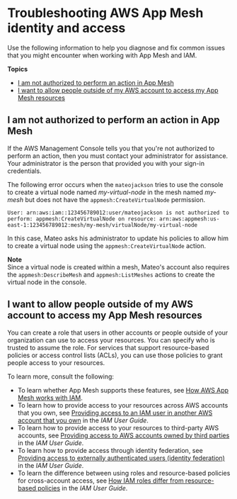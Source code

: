 # Troubleshooting AWS App Mesh identity and access<a name="security_iam_troubleshoot"></a>

Use the following information to help you diagnose and fix common issues that you might encounter when working with App Mesh and IAM\.

**Topics**
+ [I am not authorized to perform an action in App Mesh](#security_iam_troubleshoot-no-permissions)
+ [I want to allow people outside of my AWS account to access my App Mesh resources](#security_iam_troubleshoot-cross-account-access)

## I am not authorized to perform an action in App Mesh<a name="security_iam_troubleshoot-no-permissions"></a>

If the AWS Management Console tells you that you're not authorized to perform an action, then you must contact your administrator for assistance\. Your administrator is the person that provided you with your sign\-in credentials\.

The following error occurs when the `mateojackson` tries to use the console to create a virtual node named *my\-virtual\-node* in the mesh named *my\-mesh* but does not have the `appmesh:CreateVirtualNode` permission\.

```
User: arn:aws:iam::123456789012:user/mateojackson is not authorized to perform: appmesh:CreateVirtualNode on resource: arn:aws:appmesh:us-east-1:123456789012:mesh/my-mesh/virtualNode/my-virtual-node
```

In this case, Mateo asks his administrator to update his policies to allow him to create a virtual node using the `appmesh:CreateVirtualNode` action\.

**Note**  
Since a virtual node is created within a mesh, Mateo's account also requires the `appmesh:DescribeMesh` and `appmesh:ListMeshes` actions to create the virtual node in the console\.

## I want to allow people outside of my AWS account to access my App Mesh resources<a name="security_iam_troubleshoot-cross-account-access"></a>

You can create a role that users in other accounts or people outside of your organization can use to access your resources\. You can specify who is trusted to assume the role\. For services that support resource\-based policies or access control lists \(ACLs\), you can use those policies to grant people access to your resources\.

To learn more, consult the following:
+ To learn whether App Mesh supports these features, see [How AWS App Mesh works with IAM](security_iam_service-with-iam.md)\.
+ To learn how to provide access to your resources across AWS accounts that you own, see [Providing access to an IAM user in another AWS account that you own](https://docs.aws.amazon.com/IAM/latest/UserGuide/id_roles_common-scenarios_aws-accounts.html) in the *IAM User Guide*\.
+ To learn how to provide access to your resources to third\-party AWS accounts, see [Providing access to AWS accounts owned by third parties](https://docs.aws.amazon.com/IAM/latest/UserGuide/id_roles_common-scenarios_third-party.html) in the *IAM User Guide*\.
+ To learn how to provide access through identity federation, see [Providing access to externally authenticated users \(identity federation\)](https://docs.aws.amazon.com/IAM/latest/UserGuide/id_roles_common-scenarios_federated-users.html) in the *IAM User Guide*\.
+ To learn the difference between using roles and resource\-based policies for cross\-account access, see [How IAM roles differ from resource\-based policies](https://docs.aws.amazon.com/IAM/latest/UserGuide/id_roles_compare-resource-policies.html) in the *IAM User Guide*\.
